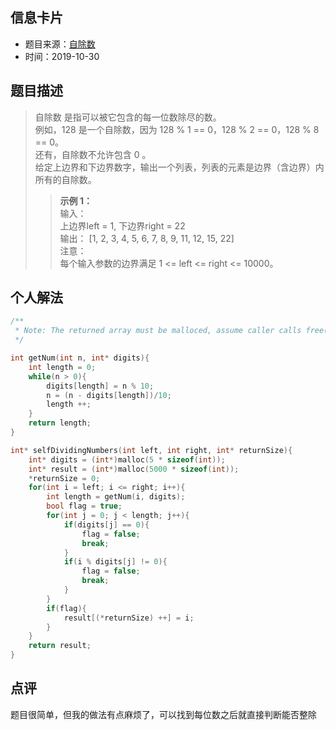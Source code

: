 ## 信息卡片
* 题目来源：[自除数](https://leetcode-cn.com/problems/self-dividing-numbers/)
* 时间：2019-10-30



## 题目描述
> 自除数 是指可以被它包含的每一位数除尽的数。<br>
例如，128 是一个自除数，因为 128 % 1 == 0，128 % 2 == 0，128 % 8 == 0。<br>
还有，自除数不允许包含 0 。<br>
给定上边界和下边界数字，输出一个列表，列表的元素是边界（含边界）内所有的自除数。<br>
>>**示例 1：**<br>
输入： <br>
上边界left = 1, 下边界right = 22 <br>
输出： [1, 2, 3, 4, 5, 6, 7, 8, 9, 11, 12, 15, 22] <br>
注意： <br>
每个输入参数的边界满足 1 <= left <= right <= 10000。


## 个人解法
```c
/**
 * Note: The returned array must be malloced, assume caller calls free().
 */

int getNum(int n, int* digits){
    int length = 0;
    while(n > 0){
        digits[length] = n % 10;
        n = (n - digits[length])/10;
        length ++;
    }
    return length;
}

int* selfDividingNumbers(int left, int right, int* returnSize){
    int* digits = (int*)malloc(5 * sizeof(int));
    int* result = (int*)malloc(5000 * sizeof(int));
    *returnSize = 0;
    for(int i = left; i <= right; i++){
        int length = getNum(i, digits);
        bool flag = true;
        for(int j = 0; j < length; j++){
            if(digits[j] == 0){
                flag = false;
                break;
            }
            if(i % digits[j] != 0){
                flag = false;
                break;
            }
        }
        if(flag){
            result[(*returnSize) ++] = i;
        }
    }
    return result;
}
``` 



## 点评
题目很简单，但我的做法有点麻烦了，可以找到每位数之后就直接判断能否整除
